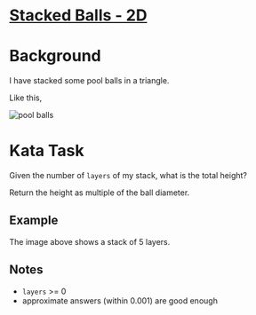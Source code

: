 # [Stacked Balls - 2D](https://www.codewars.com/kata/stacked-balls-2d "https://www.codewars.com/kata/5bb804397274c772b40000ca")

# Background

I have stacked some pool balls in a triangle.

Like this,

<img src="https://i.imgur.com/RuDkTCH.png" title="pool balls" />


# Kata Task

Given the number of `layers` of my stack, what is the total height?

Return the height as multiple of the ball diameter.

## Example

The image above shows a stack of 5 layers.

## Notes

* `layers` >= 0
* approximate answers (within 0.001) are good enough